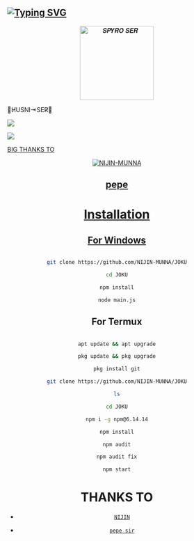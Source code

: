 ## [![Typing SVG](https://readme-typing-svg.herokuapp.com?font=Lemon+milk&color=F4000&lines=Welcome+to+JOKU+WA+Bot+repo;Created+by+HUSNI;This+is+a+Featured+bot;With+Love+JOKU)](https://git.io/typing-svg)

<p align="center">

<img src="https://i.ibb.co/0Gc5D80/xeon.jpg" alt="𝑺𝑷𝒀𝑹𝑶 𝑺𝑬𝑹" width="170" />

<p align="center">

 ⻼H̸USNI⇥SER̸󱿋

<p align="center">

  <a href="https://instagram.com/_husni_ser_"><img src="https://img.shields.io/badge/Instagram-E4405F?style=for-the-badge&logo=instagram&logoColor=white"/> 

  <a href="https://wa.me/917025868709"><img src="https://img.shields.io/badge/WhatsApp-25D366?style=for-the-badge&logo=whatsapp&logoColor=white" />

<p align="center">

BIG THANKS TO

<div align="center">

![NIJIN-MUNNA](https://github.com/pepesir.png?size=100)

## pepe

# Installation

## For Windows

```bash

git clone https://github.com/NIJIN-MUNNA/JOKU

cd JOKU

npm install

node main.js

```

## For Termux

```bash

apt update && apt upgrade

pkg update && pkg upgrade

pkg install git

git clone https://github.com/NIJIN-MUNNA/JOKU

ls

cd JOKU

npm i -g npm@6.14.14

npm install

npm audit

npm audit fix

npm start

```

# THANKS TO

* [`NIJIN`](https://github.com/NIJIN-MUNNA)

* [`pepe sir`](https://github.com/pepesir)

